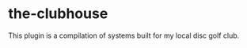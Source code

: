 the-clubhouse
=============

This plugin is a compilation of systems built for my local disc golf club.
